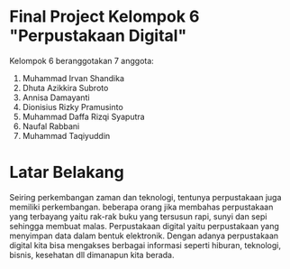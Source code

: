 # Final Project Kelompok 6 "Perpustakaan Digital"

Kelompok 6 beranggotakan 7 anggota:
1. Muhammad Irvan Shandika
2. Dhuta Azikkira Subroto
3. Annisa Damayanti
4. Dionisius Rizky Pramusinto
5. Muhammad Daffa Rizqi Syaputra
6. Naufal Rabbani
7. Muhammad Taqiyuddin

# Latar Belakang
 Seiring perkembangan zaman dan teknologi, tentunya perpustakaan juga memiliki perkembangan. beberapa orang jika membahas perpustakaan yang terbayang yaitu rak-rak buku yang tersusun rapi, sunyi dan sepi sehingga membuat malas. Perpustakaan digital yaitu perpustakaan yang menyimpan data dalam bentuk elektronik. Dengan adanya perpustakaan digital kita bisa mengakses  berbagai informasi seperti  hiburan, teknologi, bisnis, kesehatan dll dimanapun kita berada. 
